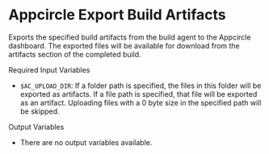 # Appcircle Export Build Artifacts
Exports the specified build artifacts from the build agent to the Appcircle dashboard. The exported files will be available for download from the artifacts section of the completed build.

Required Input Variables
- `$AC_UPLOAD_DIR`: If a folder path is specified, the files in this folder will be exported as artifacts. If a file path is specified, that file will be exported as an artifact. Uploading files with a 0 byte size in the specified path will be skipped.

Output Variables
- There are no output variables available.
